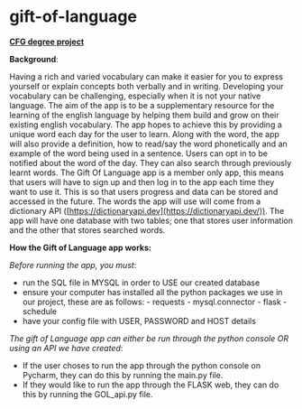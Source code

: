 # gift-of-language
<b><u>CFG degree project</u></b>

<b>Background</b>:

Having a rich and varied vocabulary  can make it easier for you to express yourself or explain concepts both verbally and in writing. Developing your vocabulary can be challenging, especially when it is not your native language. The aim of the app is to be a supplementary resource for the learning of the english language by helping them build and grow on their existing english vocabulary. The app hopes to achieve this by providing a unique word each day for the user to learn. Along with the word, the app will also provide a definition, how to read/say the word phonetically and an example of the word being used in a sentence. Users can opt in to be notified about the word of the day. They can also search through previously learnt words. The Gift Of Language app is a member only app, this means that users will have to sign up and then log in to the app each time they want to use it. This is so that users progress and data can be stored and accessed in the future.  The words the app will use will come from a dictionary API ([https://dictionaryapi.dev](https://dictionaryapi.dev/)). The app will have one database with two tables; one that stores user information and the other that stores searched words.

<b>How the Gift of Language app works:</b>

<i>Before running the app, you must</i>:
- run the SQL file in MYSQL in order to USE our created database
- ensure your computer has installed all the python packages we use in our project, these are as follows:
                          - requests
                          - mysql.connector
                          - flask
                          - schedule
- have your config file with USER, PASSWORD and HOST details

<i>The gift of Language app can either be run through the python console OR using an API we have created</i>:
- If the user choses to run the app through the python console on Pycharm, they can do this by running the main.py file.
- If they would like to run the app through the FLASK web, they can do this by running the GOL_api.py file.

